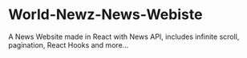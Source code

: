 # World-Newz-News-Webiste
A News Website made in React with News API, includes infinite scroll, pagination, React Hooks and more... 
